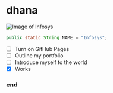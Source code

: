 # dhana


![Image of Infosys]([https://octodex.github.com/images/yaktocat.png](https://www.infosys.com/content/dam/infosys-web/en/global-resource/media-resources/infosys-logo-png.png))

``` java
public static String NAME = "Infosys";
```

- [ ] Turn on GitHub Pages
- [ ] Outline my portfolio
- [ ] Introduce myself to the world
- [x] Works 
### end
